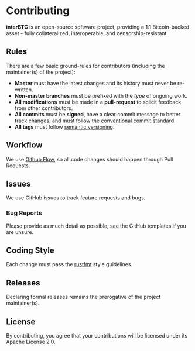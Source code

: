 # Contributing

**interBTC** is an open-source software project, providing a 1:1 Bitcoin-backed asset - fully collateralized, interoperable, and censorship-resistant.

## Rules

There are a few basic ground-rules for contributors (including the maintainer(s) of the project):

- **Master** must have the latest changes and its history must never be re-written.
- **Non-master branches** must be prefixed with the *type* of ongoing work.
- **All modifications** must be made in a **pull-request** to solicit feedback from other contributors.
- **All commits** must be **signed**, have a clear commit message to better track changes, and must follow the [conventional commit](https://www.conventionalcommits.org/en/v1.0.0-beta.2/#summary) standard.
- **All tags** must follow [semantic versioning](https://semver.org/).

## Workflow
We use [Github Flow](https://guides.github.com/introduction/flow/index.html), so all code changes should happen through Pull Requests.

## Issues
We use GitHub issues to track feature requests and bugs.

### Bug Reports
Please provide as much detail as possible, see the GitHub templates if you are unsure.

## Coding Style
Each change must pass the [rustfmt](https://github.com/rust-lang/rustfmt) style guidelines.

## Releases
Declaring formal releases remains the prerogative of the project maintainer(s).

## License
By contributing, you agree that your contributions will be licensed under its Apache License 2.0.